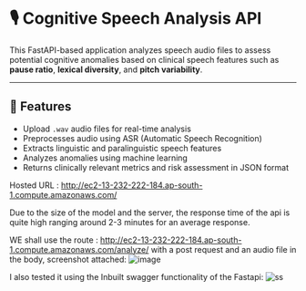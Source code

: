 # 🎙️ Cognitive Speech Analysis API

This FastAPI-based application analyzes speech audio files to assess potential cognitive anomalies based on clinical speech features such as **pause ratio**, **lexical diversity**, and **pitch variability**.

---

## 🔧 Features

- Upload `.wav` audio files for real-time analysis
- Preprocesses audio using ASR (Automatic Speech Recognition)
- Extracts linguistic and paralinguistic speech features
- Analyzes anomalies using machine learning
- Returns clinically relevant metrics and risk assessment in JSON format



Hosted URL : http://ec2-13-232-222-184.ap-south-1.compute.amazonaws.com/

Due to the size of the model and the server, the response time of the api is quite high ranging around 2-3 minutes for an average response.

WE shall use the route : http://ec2-13-232-222-184.ap-south-1.compute.amazonaws.com/analyze/ with a post request and an audio file in the body, screenshot attached:
![image](https://github.com/user-attachments/assets/5373b6a2-d13e-49b1-8848-481022845441)


I also tested it using the Inbuilt swagger functionality of the Fastapi:
![ss](https://github.com/user-attachments/assets/d40ad304-d5c0-494a-b5dc-1f4ceb81c3b7)





